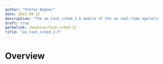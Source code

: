 ```yaml
---
author: "Stefan Wagner"
date: 2022-08-12
description: "The ao_task_sched_2.h module of the ao real-time operating system."
draft: true
permalink: /modules/task-sched-2/
title: "ao_task_sched_2.h"
---
```


# Overview
